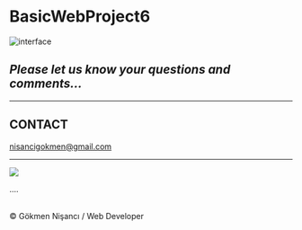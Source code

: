 # BasicWebProject6
![interface](https://user-images.githubusercontent.com/91744618/137242339-f2e0ebe6-57ed-46e6-9591-6b80fb27f24f.png)


<h2> <i> Please let us know your questions and comments... </i> </h2>
<hr>
<h2> CONTACT </h2>
<a href = "http://www.gmail.com" > nisancigokmen@gmail.com</a> <br>
<hr>
<div>
<img src="https://media3.giphy.com/media/ZDEW9Zrex2JmSL14x2/giphy.gif?cid=ecf05e47l3xbpz949n40buj02jn2bzfvaj64shxrf7dfcfcf&rid=giphy.gif&ct=g">
  
  
  
  
  
....

</div><br>
&copy; Gökmen Nişancı / Web Developer
